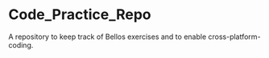 # Code_Practice_Repo

A repository to keep track of Bellos exercises and to enable cross-platform-coding.

